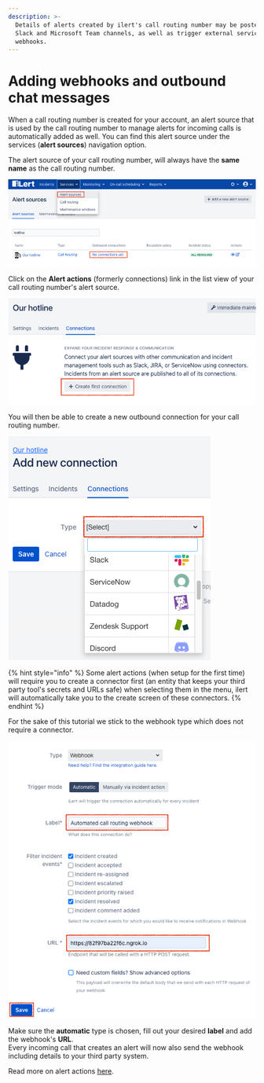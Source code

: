 ```yaml
---
description: >-
  Details of alerts created by ilert's call routing number may be posted to
  Slack and Microsoft Team channels, as well as trigger external services using
  webhooks.
---
```


# Adding webhooks and outbound chat messages

When a call routing number is created for your account, an alert source that is used by the call routing number to manage alerts for incoming calls is automatically added as well. You can find this alert source under the services (**alert sources**) navigation option.

The alert source of your call routing number, will always have the **same name** as the call routing number.

![](<../../.gitbook/assets/image (19) (1).png>)

Click on the **Alert actions** (formerly connections) link in the list view of your call routing number's alert source.

![](<../../.gitbook/assets/image (20) (1).png>)

You will then be able to create a new outbound connection for your call routing number.

![](<../../.gitbook/assets/image (21).png>)

{% hint style="info" %}
Some alert actions (when setup for the first time) will require you to create a connector first (an entity that keeps your third party tool's secrets and URLs safe) when selecting them in the menu, ilert will automatically take you to the create screen of these connectors.
{% endhint %}

For the sake of this tutorial we stick to the webhook type which does not require a connector.

![](<../../.gitbook/assets/image (23).png>)

Make sure the **automatic** type is chosen, fill out your desired **label** and add the webhook's **URL**.\
Every incoming call that creates an alert will now also send the webhook including details to your third party system.

Read more on alert actions [here](../../product-docs/#connectors-and-incident-actions-outbound-integrations).

